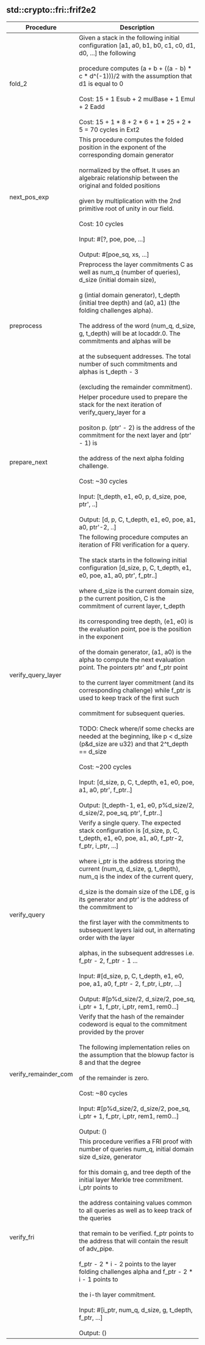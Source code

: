
## std::crypto::fri::frif2e2
| Procedure | Description |
| ----------- | ------------- |
| fold_2 | Given a stack in the following initial configuration [a1, a0, b1, b0, c1, c0, d1, d0, ...] the following<br /><br />procedure computes (a + b + ((a - b) * c * d^(-1)))/2 with the assumption that d1 is equal to 0<br /><br />Cost: 15 + 1 Esub + 2 mulBase + 1 Emul + 2 Eadd<br /><br />Cost: 15 + 1 * 8 + 2 * 6 + 1 * 25 + 2 * 5 = 70 cycles in Ext2 |
| next_pos_exp | This procedure computes the folded position in the exponent of the corresponding domain generator<br /><br />normalized by the offset. It uses an algebraic relationship between the original and folded positions<br /><br />given by multiplication with the 2nd primitive root of unity in our field.<br /><br />Cost: 10 cycles<br /><br />Input:    #[?, poe, poe, ...]<br /><br />Output:   #[poe_sq, xs, ...] |
| preprocess | Preprocess the layer commitments C as well as num_q (number of queries), d_size (initial domain size),<br /><br />g (intial domain generator), t_depth (initial tree depth) and (a0, a1) (the folding challenges alpha).<br /><br />The address of the word (num_q, d_size, g, t_depth) will be at locaddr.0. The commitments and alphas will be<br /><br />at the subsequent addresses. The total number of such commitments and alphas is t_depth - 3<br /><br />(excluding the remainder commitment). |
| prepare_next | Helper procedure used to prepare the stack for the next iteration of verify_query_layer for a<br /><br />positon p. (ptr' - 2) is the address of the commitment for the next layer and (ptr' - 1) is<br /><br />the address of the next alpha folding challenge.<br /><br />Cost: ~30 cycles<br /><br />Input: [t_depth, e1, e0, p, d_size, poe, ptr', ..]<br /><br />Output: [d, p, C, t_depth, e1, e0, poe, a1, a0, ptr'-2, ..] |
| verify_query_layer | The following procedure computes an iteration of FRI verification for a query.<br /><br />The stack starts in the following initial configuration [d_size, p, C, t_depth, e1, e0, poe, a1, a0, ptr', f_ptr..]<br /><br />where d_size is the current domain size, p the current position, C is the commitment of current layer, t_depth<br /><br />its corresponding tree depth, (e1, e0) is the evaluation point, poe is the position in the exponent<br /><br />of the domain generator, (a1, a0) is the alpha to compute the next evaluation point. The pointers ptr' and f_ptr point<br /><br />to the current layer commitment (and its corresponding challenge) while f_ptr is used to keep track of the first such<br /><br />commitment for subsequent queries.<br /><br />TODO: Check where/if some checks are needed at the beginning, like p < d_size (p&d_size are u32) and that 2^t_depth == d_size<br /><br />Cost: ~200 cycles<br /><br />Input:  [d_size, p, C, t_depth, e1, e0, poe, a1, a0, ptr', f_ptr..]<br /><br />Output: [t_depth-1, e1, e0, p%d_size/2, d_size/2, poe_sq, ptr', f_ptr..] |
| verify_query | Verify a single query. The expected stack configuration is [d_size, p, C, t_depth, e1, e0, poe, a1, a0, f_ptr-2, f_ptr, i_ptr, ...]<br /><br />where i_ptr is the address storing the current (num_q, d_size, g, t_depth), num_q is the index of the current query,<br /><br />d_size is the domain size of the LDE, g is its generator and ptr' is the address of the commitment to<br /><br />the first layer with the commitments to subsequent layers laid out, in alternating order with the layer<br /><br />alphas, in the subsequent addresses i.e. f_ptr - 2, f_ptr - 1 ...<br /><br />Input:  #[d_size, p, C, t_depth, e1, e0, poe, a1, a0, f_ptr - 2, f_ptr, i_ptr, ...]<br /><br />Output: #[p%d_size/2, d_size/2, poe_sq, i_ptr + 1, f_ptr, i_ptr, rem1, rem0...] |
| verify_remainder_com | Verify that the hash of the remainder codeword is equal to the commitment provided by the prover<br /><br />The following implementation relies on the assumption that the blowup factor is 8 and that the degree<br /><br />of the remainder is zero.<br /><br />Cost: ~80 cycles<br /><br />Input: #[p%d_size/2, d_size/2, poe_sq, i_ptr + 1, f_ptr, i_ptr, rem1, rem0...]<br /><br />Output: () |
| verify_fri | This procedure verifies a FRI proof with number of queries num_q, initial domain size d_size, generator<br /><br />for this domain g, and tree depth of the initial layer Merkle tree commitment. i_ptr points to<br /><br />the address containing values common to all queries as well as to keep track of the queries<br /><br />that remain to be verified. f_ptr points to the address that will contain the result of adv_pipe.<br /><br />f_ptr - 2 * i - 2 points to the layer folding challenges alpha and f_ptr - 2 * i - 1 points to<br /><br />the i-th layer commitment.<br /><br />Input: #[i_ptr, num_q, d_size, g, t_depth, f_ptr, ...]<br /><br />Output: () |
